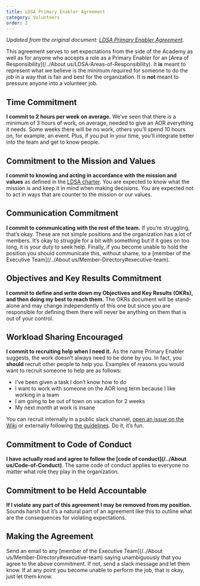 ```yaml
---
title: LDSA Primary Enabler Agreement
category: Volunteers
order: 2
---
```


_Updated from the original document: [LDSA Primary Enabler Agreement](https://docs.google.com/document/d/15ZZuyUNCoM8VFLDApuHutENFSSZgxKdYo2k-FDx3BOQ/)._

This agreement serves to set expectations from the side of the Academy as well as for anyone who accepts a role as a Primary Enabler for an [Area of Responsibility](/../About us/LDSA-Areas-of-Responsibility). It **is** meant to represent what we believe is the minimum required for someone to do the job in a way that is fair and best for the organization. It is **not** meant to pressure anyone into a volunteer job.

## Time Commitment
**I commit to 2 hours per week on average.** We’ve seen that there is a minimum of 3 hours of work, on average, needed to give an AOR everything it needs. Some weeks there will be no work, others you’ll spend 10 hours on, for example, an event. Plus, if you put in your time, you’ll integrate better into the team and get to know people.

## Commitment to the Mission and Values
**I commit to knowing and acting in accordance with the mission and values** as defined in the [LDSA charter](https://docs.google.com/document/d/1EDQF8lFZA0DYKhru57rxLI4d7s3ReiN90BFdjTHtP-Q/). You are expected to know what the mission is and keep it in mind when making decisions. You are expected not to act in ways that are counter to the mission or our values.

## Communication Commitment
**I commit to communicating with the rest of the team.** If you’re struggling, that’s okay. These are not simple positions and the organization has a lot of members. It’s okay to struggle for a bit with something but if it goes on too long, it is your duty to seek help. Finally, if you become unable to hold the position you should communicate this, without shame, to a [member of the Executive Team](/../About us/Member-Directory#executive-team).

## Objectives and Key Results Commitment
**I commit to define and write down my Objectives and Key Results (OKRs), and then doing my best to reach them.** The OKRs document will be stand-alone and may change independently of this one but since you are responsible for defining them there will never be anything on them that is out of your control.

## Workload Sharing Encouraged
**I commit to recruiting help when I need it.** As the name Primary Enabler suggests, the work doesn’t always need to be done by you. In fact, you **should** recruit other people to help you. Examples of reasons you would want to recruit someone to help are as follows:
- I’ve been given a task I don’t know how to do
- I want to work with someone on the AOR long term because I like working in a team
- I am going to be out of town on vacation for 2 weeks
- My next month at work is insane

You can recruit internally in a public slack channel, [open an issue on the Wiki](https://github.com/LDSSA/wiki/issues) or externally following [the guidelines](../Recruiting-and-Onboarding-New-Instructors). Do it, it’s fun.

## Commitment to Code of Conduct
**I have actually read and agree to follow the [code of conduct](/../About us/Code-of-Conduct)**. The same code of conduct applies to everyone no matter what role they play in the organization.

## Commitment to be Held Accountable
**If I violate any part of this agreement I may be removed from my position.** Sounds harsh but it’s a natural part of an agreement like this to outline what are the consequences for violating expectations.

## Making the Agreement
Send an email to any [member of the Executive Team](/../About us/Member-Directory#executive-team) saying unambiguously that you agree to the above commitment. If not, send a slack message and let them know. If at any point you become unable to perform the job, that is okay, just let them know.


